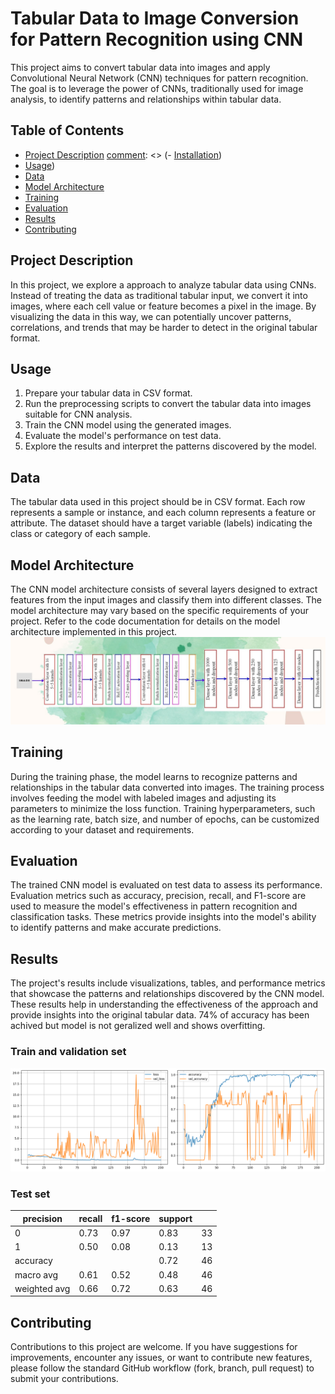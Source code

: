 # Tabular Data to Image Conversion for Pattern Recognition using CNN

This project aims to convert tabular data into images and apply Convolutional Neural Network (CNN) techniques for pattern recognition. The goal is to leverage the power of CNNs, traditionally used for image analysis, to identify patterns and relationships within tabular data.

## Table of Contents
[comment]: <> (This is a comment, it will not be included)
[comment]: <> (in  the output file unless you use it in)
[comment]: <> (a reference style link.)

- [Project Description](#project-description)
[comment]: <> (- [Installation](#installation))
- [Usage](#usage))
- [Data](#data)
- [Model Architecture](#model-architecture)
- [Training](#training)
- [Evaluation](#evaluation)
- [Results](#results)
- [Contributing](#contributing)


## Project Description

In this project, we explore a approach to analyze tabular data using CNNs. Instead of treating the data as traditional tabular input, we convert it into images, where each cell value or feature becomes a pixel in the image. By visualizing the data in this way, we can potentially uncover patterns, correlations, and trends that may be harder to detect in the original tabular format.

## Usage

1. Prepare your tabular data in CSV format.
1. Run the preprocessing scripts to convert the tabular data into images suitable for CNN analysis.
1. Train the CNN model using the generated images.
1. Evaluate the model's performance on test data.
1. Explore the results and interpret the patterns discovered by the model.

## Data

The tabular data used in this project should be in CSV format. Each row represents a sample or instance, and each column represents a feature or attribute. The dataset should have a target variable (labels) indicating the class or category of each sample.

## Model Architecture
The CNN model architecture consists of several layers designed to extract features from the input images and classify them into different classes. The model architecture may vary based on the specific requirements of your project. Refer to the code documentation for details on the model architecture implemented in this project. <br>
![Alt text](https://github.com/Kunaltembhare003/Tabular_data_to-image/blob/main/image/CNN_tabular_data_to_image.jpg)

## Training

During the training phase, the model learns to recognize patterns and relationships in the tabular data converted into images. The training process involves feeding the model with labeled images and adjusting its parameters to minimize the loss function. Training hyperparameters, such as the learning rate, batch size, and number of epochs, can be customized according to your dataset and requirements.

## Evaluation

The trained CNN model is evaluated on test data to assess its performance. Evaluation metrics such as accuracy, precision, recall, and F1-score are used to measure the model's effectiveness in pattern recognition and classification tasks. These metrics provide insights into the model's ability to identify patterns and make accurate predictions.

## Results

The project's results include visualizations, tables, and performance metrics that showcase the patterns and relationships discovered by the CNN model. These results help in understanding the effectiveness of the approach and provide insights into the original tabular data. 74% of accuracy has been achived but model is not geralized well and shows overfitting.
### Train and validation set
![alt text](https://github.com/Kunaltembhare003/Tabular_data_to-image/blob/main/image/CNN_modle_result.png)
### Test set
| precision    | recall | f1-score | support |    |
|--------------|--------|----------|---------|----|
| 0            | 0.73   | 0.97     | 0.83    | 33 |
| 1            | 0.50   | 0.08     | 0.13    | 13 |
| accuracy     |        |          | 0.72    | 46 |
| macro avg    | 0.61   | 0.52     | 0.48    | 46 |
| weighted avg | 0.66   | 0.72     | 0.63    | 46 |

## Contributing
Contributions to this project are welcome. If you have suggestions for improvements, encounter any issues, or want to contribute new features, please follow the standard GitHub workflow (fork, branch, pull request) to submit your contributions.

